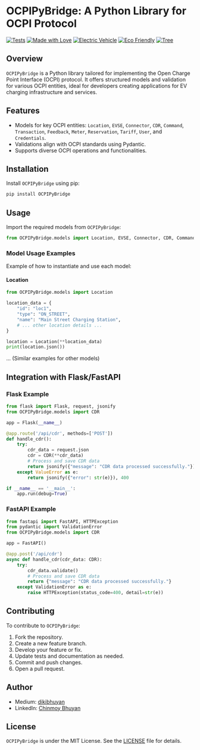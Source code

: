 # OCPIPyBridge: A Python Library for OCPI Protocol

[![Tests](https://img.shields.io/badge/tests-passing-brightgreen)](https://github.com/hyndex/OCPIPyBridge)
[![Made with Love](https://img.shields.io/badge/made%20with-love-ff69b4)](https://github.com/hyndex/OCPIPyBridge)
[![Electric Vehicle](https://img.shields.io/badge/electric-vehicle-blue)](https://github.com/hyndex/OCPIPyBridge)
[![Eco Friendly](https://img.shields.io/badge/eco-friendly-green)](https://github.com/hyndex/OCPIPyBridge)
[![Tree](https://img.shields.io/badge/tree-%F0%9F%8C%B3-green)](https://github.com/hyndex/OCPIPyBridge)

## Overview

`OCPIPyBridge` is a Python library tailored for implementing the Open Charge Point Interface (OCPI) protocol. It offers structured models and validation for various OCPI entities, ideal for developers creating applications for EV charging infrastructure and services.

## Features

- Models for key OCPI entities: `Location`, `EVSE`, `Connector`, `CDR`, `Command`, `Transaction`, `Feedback`, `Meter`, `Reservation`, `Tariff`, `User`, and `Credentials`.
- Validations align with OCPI standards using Pydantic.
- Supports diverse OCPI operations and functionalities.

## Installation

Install `OCPIPyBridge` using pip:

```bash
pip install OCPIPyBridge
```

## Usage

Import the required models from `OCPIPyBridge`:

```python
from OCPIPyBridge.models import Location, EVSE, Connector, CDR, Command, Transaction, Feedback, Meter, Reservation, Tariff, User, Credentials
```

### Model Usage Examples

Example of how to instantiate and use each model:

#### Location

```python
from OCPIPyBridge.models import Location

location_data = {
    "id": "loc1",
    "type": "ON_STREET",
    "name": "Main Street Charging Station",
    # ... other location details ...
}

location = Location(**location_data)
print(location.json())
```

... (Similar examples for other models)

## Integration with Flask/FastAPI

### Flask Example

```python
from flask import Flask, request, jsonify
from OCPIPyBridge.models import CDR

app = Flask(__name__)

@app.route('/api/cdr', methods=['POST'])
def handle_cdr():
    try:
        cdr_data = request.json
        cdr = CDR(**cdr_data)
        # Process and save CDR data
        return jsonify({"message": "CDR data processed successfully."}), 200
    except ValueError as e:
        return jsonify({"error": str(e)}), 400

if __name__ == '__main__':
    app.run(debug=True)
```

### FastAPI Example

```python
from fastapi import FastAPI, HTTPException
from pydantic import ValidationError
from OCPIPyBridge.models import CDR

app = FastAPI()

@app.post('/api/cdr')
async def handle_cdr(cdr_data: CDR):
    try:
        cdr_data.validate()
        # Process and save CDR data
        return {"message": "CDR data processed successfully."}
    except ValidationError as e:
        raise HTTPException(status_code=400, detail=str(e))

```

## Contributing

To contribute to `OCPIPyBridge`:

1. Fork the repository.
2. Create a new feature branch.
3. Develop your feature or fix.
4. Update tests and documentation as needed.
5. Commit and push changes.
6. Open a pull request.

## Author

- Medium: [dikibhuyan](https://medium.com/@dikibhuyan)
- LinkedIn: [Chinmoy Bhuyan](https://www.linkedin.com/in/chinmoy-bhuyan-785b73ba/)

## License

`OCPIPyBridge` is under the MIT License. See the [LICENSE](LICENSE.md) file for details.
